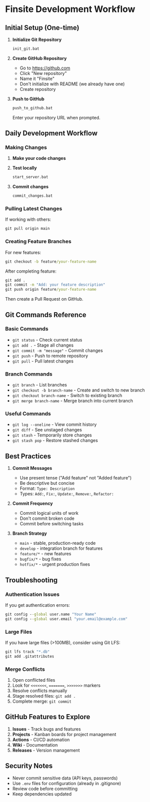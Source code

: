 # Finsite Development Workflow

## Initial Setup (One-time)

1. **Initialize Git Repository**
   ```cmd
   init_git.bat
   ```

2. **Create GitHub Repository**
   - Go to https://github.com
   - Click "New repository"
   - Name it "Finsite"
   - Don't initialize with README (we already have one)
   - Create repository

3. **Push to GitHub**
   ```cmd
   push_to_github.bat
   ```
   Enter your repository URL when prompted.

## Daily Development Workflow

### Making Changes

1. **Make your code changes**

2. **Test locally**
   ```cmd
   start_server.bat
   ```

3. **Commit changes**
   ```cmd
   commit_changes.bat
   ```

### Pulling Latest Changes

If working with others:
```cmd
git pull origin main
```

### Creating Feature Branches

For new features:
```cmd
git checkout -b feature/your-feature-name
```

After completing feature:
```cmd
git add .
git commit -m "Add: your feature description"
git push origin feature/your-feature-name
```

Then create a Pull Request on GitHub.

## Git Commands Reference

### Basic Commands
- `git status` - Check current status
- `git add .` - Stage all changes
- `git commit -m "message"` - Commit changes
- `git push` - Push to remote repository
- `git pull` - Pull latest changes

### Branch Commands
- `git branch` - List branches
- `git checkout -b branch-name` - Create and switch to new branch
- `git checkout branch-name` - Switch to existing branch
- `git merge branch-name` - Merge branch into current branch

### Useful Commands
- `git log --oneline` - View commit history
- `git diff` - See unstaged changes
- `git stash` - Temporarily store changes
- `git stash pop` - Restore stashed changes

## Best Practices

1. **Commit Messages**
   - Use present tense ("Add feature" not "Added feature")
   - Be descriptive but concise
   - Format: `Type: Description`
   - Types: `Add:`, `Fix:`, `Update:`, `Remove:`, `Refactor:`

2. **Commit Frequency**
   - Commit logical units of work
   - Don't commit broken code
   - Commit before switching tasks

3. **Branch Strategy**
   - `main` - stable, production-ready code
   - `develop` - integration branch for features
   - `feature/*` - new features
   - `bugfix/*` - bug fixes
   - `hotfix/*` - urgent production fixes

## Troubleshooting

### Authentication Issues
If you get authentication errors:
```cmd
git config --global user.name "Your Name"
git config --global user.email "your.email@example.com"
```

### Large Files
If you have large files (>100MB), consider using Git LFS:
```cmd
git lfs track "*.db"
git add .gitattributes
```

### Merge Conflicts
1. Open conflicted files
2. Look for `<<<<<<<`, `=======`, `>>>>>>>` markers
3. Resolve conflicts manually
4. Stage resolved files: `git add .`
5. Complete merge: `git commit`

## GitHub Features to Explore

1. **Issues** - Track bugs and features
2. **Projects** - Kanban boards for project management
3. **Actions** - CI/CD automation
4. **Wiki** - Documentation
5. **Releases** - Version management

## Security Notes

- Never commit sensitive data (API keys, passwords)
- Use `.env` files for configuration (already in .gitignore)
- Review code before committing
- Keep dependencies updated
